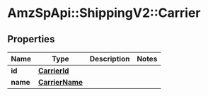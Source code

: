 # AmzSpApi::ShippingV2::Carrier

## Properties
Name | Type | Description | Notes
------------ | ------------- | ------------- | -------------
**id** | [**CarrierId**](CarrierId.md) |  | 
**name** | [**CarrierName**](CarrierName.md) |  | 


